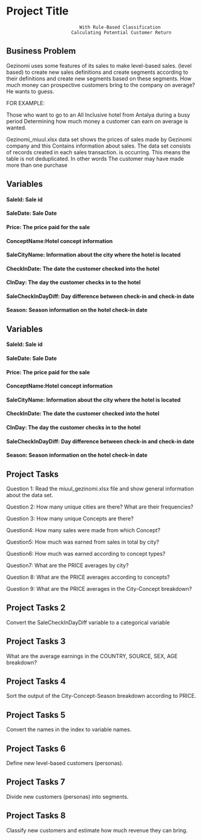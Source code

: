 
# Project Title
                               With Rule-Based Classification 
                            Calculating Potential Customer Return

                            


## Business Problem

Gezinomi uses some features of its sales to make level-based sales.
(level based) to create new sales definitions and
create segments according to their definitions and create new segments based on these segments.
How much money can prospective customers bring to the company on average?
He wants to guess.

FOR EXAMPLE: 

Those who want to go to an All Inclusive hotel from Antalya during a busy period
Determining how much money a customer can earn on average is wanted.

Gezinomi_miuul.xlsx data set shows the prices of sales made by Gezinomi company and this
Contains information about sales. The data set consists of records created in each sales transaction.
is occurring. This means the table is not deduplicated. In other words
The customer may have made more than one purchase

## Variables
#### SaleId: Sale id

#### SaleDate: Sale Date

#### Price: The price paid for the sale

#### ConceptName:Hotel concept information

#### SaleCityName: Information about the city where the hotel is located

#### CheckInDate: The date the customer checked into the hotel

#### CInDay: The day the customer checks in to the hotel

#### SaleCheckInDayDiff: Day difference between check-in and check-in date

#### Season: Season information on the hotel check-in date
## Variables
#### SaleId: Sale id

#### SaleDate: Sale Date

#### Price: The price paid for the sale

#### ConceptName:Hotel concept information

#### SaleCityName: Information about the city where the hotel is located

#### CheckInDate: The date the customer checked into the hotel

#### CInDay: The day the customer checks in to the hotel

#### SaleCheckInDayDiff: Day difference between check-in and check-in date

#### Season: Season information on the hotel check-in date
## Project Tasks
Question 1: Read the miuul_gezinomi.xlsx file and show general information about the data set.

Question 2: How many unique cities are there? What are their frequencies?

Question 3: How many unique Concepts are there?

Question4: How many sales were made from which Concept?

Question5: How much was earned from sales in total by city?

Question6: How much was earned according to concept types?

Question7: What are the PRICE averages by city?

Question 8: What are the PRICE averages according to concepts?

Question 9: What are the PRICE averages in the City-Concept breakdown?
## Project Tasks 2
Convert the SaleCheckInDayDiff variable to a categorical variable
## Project Tasks 3
What are the average earnings in the COUNTRY, SOURCE, SEX, AGE breakdown?
## Project Tasks 4
Sort the output of the City-Concept-Season breakdown according to PRICE.
## Project Tasks 5
Convert the names in the index to variable names.
## Project Tasks 6
Define new level-based customers (personas).
## Project Tasks 7
Divide new customers (personas) into segments.
## Project Tasks 8
Classify new customers and estimate how much revenue they can bring.
